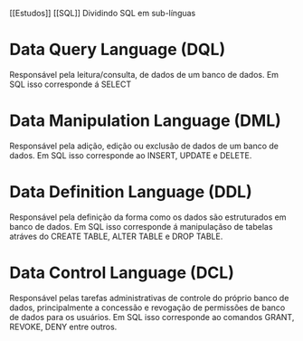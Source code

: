 [[Estudos]] [[SQL]]
Dividindo SQL em sub-línguas

# Data Query Language (DQL)
Responsável pela leitura/consulta, de dados de um banco de dados.
Em SQL isso corresponde á SELECT

# Data Manipulation Language (DML)
Responsável pela adição, edição ou exclusão de dados de um banco de dados.
Em SQL isso corresponde ao INSERT, UPDATE e DELETE.

# Data Definition Language (DDL)
Responsável pela definição da forma como os dados são estruturados em banco de dados.
Em SQL isso corresponde á manipulaçãso de tabelas atráves do CREATE TABLE, ALTER TABLE e DROP TABLE.

# Data Control Language (DCL)
Responsável pelas tarefas administrativas de controle do próprio banco de dados, principalmente a concessão e revogação de permissões de banco de dados para os usuários.
Em SQL isso corresponde ao comandos GRANT, REVOKE, DENY entre outros.



